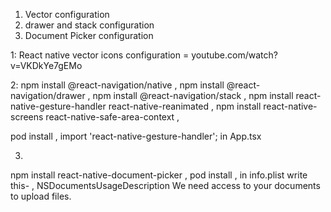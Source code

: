 1. Vector configuration
2. drawer and stack configuration
3. Document Picker configuration




1: React native vector icons configuration = youtube.com/watch?v=VKDkYe7gEMo

2:
npm install @react-navigation/native ,
npm install @react-navigation/drawer ,
npm install @react-navigation/stack ,
npm install react-native-gesture-handler react-native-reanimated ,
npm install react-native-screens react-native-safe-area-context  ,

pod install ,
import 'react-native-gesture-handler'; in App.tsx

3.
npm install react-native-document-picker  ,
pod install  ,
in info.plist write this-  ,
<key>NSDocumentsUsageDescription</key>
<string>We need access to your documents to upload files.</string>







